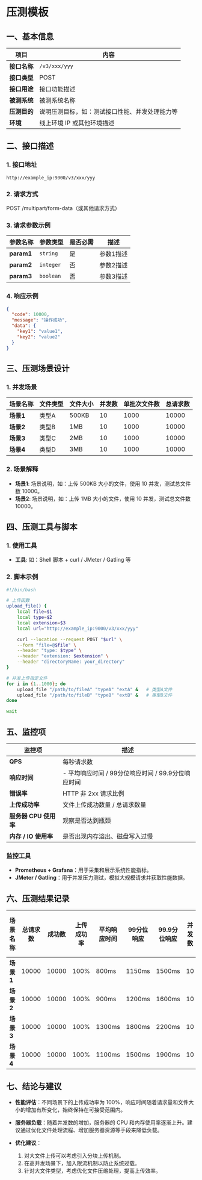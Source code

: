 # 压测模板

## 一、基本信息

| 项目       | 内容                      |
|----------|-------------------------|
| **接口名称** | `/v3/xxx/yyy`           |
| **接口类型** | POST                    |
| **接口用途** | 接口功能描述                  |
| **被测系统** | 被测系统名称                  |
| **压测目的** | 说明压测目标，如：测试接口性能、并发处理能力等 |
| **环境**   | 线上环境 IP 或其他环境描述         |

## 二、接口描述

### 1. 接口地址

`http://example_ip:9000/v3/xxx/yyy`

### 2. 请求方式

POST /multipart/form-data（或其他请求方式）

### 3. 请求参数示例

| 参数名称       | 参数类型      | 是否必需 | 描述    |
|------------|-----------|------|-------|
| **param1** | `string`  | 是    | 参数1描述 |
| **param2** | `integer` | 否    | 参数2描述 |
| **param3** | `boolean` | 否    | 参数3描述 |

### 4. 响应示例

```json
{
  "code": 10000,
  "message": "操作成功",
  "data": {
    "key1": "value1",
    "key2": "value2"
  }
}
```

## 三、压测场景设计

### 1. 并发场景

| 场景名称    | 文件类型 | 文件大小  | 并发数 | 单批次文件数 | 总请求数  |
|---------|------|-------|-----|--------|-------|
| **场景1** | 类型A  | 500KB | 10  | 1000   | 10000 |
| **场景2** | 类型B  | 1MB   | 10  | 1000   | 10000 |
| **场景3** | 类型C  | 2MB   | 10  | 1000   | 10000 |
| **场景4** | 类型D  | 3MB   | 10  | 1000   | 10000 |

### 2. 场景解释

* **场景1**: 场景说明，如：上传 500KB 大小的文件，使用 10 并发，测试总文件数 10000。
* **场景2**: 场景说明，如：上传 1MB 大小的文件，使用 10 并发，测试总文件数 10000。

## 四、压测工具与脚本

### 1. 使用工具

* **工具**: 如：Shell 脚本 + curl / JMeter / Gatling 等

### 2. 脚本示例

```bash
#!/bin/bash

# 上传函数
upload_file() {
    local file=$1
    local type=$2
    local extension=$3
    local url="http://example_ip:9000/v3/xxx/yyy"

    curl --location --request POST "$url" \
    --form "file=@$file" \
    --header "type: $type" \
    --header "extension: $extension" \
    --header "directoryName: your_directory"
}

# 并发上传指定文件
for i in {1..1000}; do
    upload_file "/path/to/fileA" "typeA" "extA" &   # 类型A文件
    upload_file "/path/to/fileB" "typeB" "extB" &   # 类型B文件
done

wait
```

## 五、监控项

| 监控项             | 描述                               |
|-----------------|----------------------------------|
| **QPS**         | 每秒请求数                            |
| **响应时间**        | - 平均响应时间 / 99分位响应时间 / 99.9分位响应时间 |
| **错误率**         | HTTP 非 2xx 请求比例                  |
| **上传成功率**       | 文件上传成功数量 / 总请求数量                 |
| **服务器 CPU 使用率** | 观察是否达到瓶颈                         |
| **内存 / IO 使用率** | 是否出现内存溢出、磁盘写入过慢                  |

### 监控工具

* **Prometheus + Grafana**：用于采集和展示系统性能指标。
* **JMeter / Gatling**：用于并发压力测试，模拟大规模请求并获取性能数据。

## 六、压测结果记录

| 场景名称    | 总请求数  | 成功数   | 上传成功率 | 平均响应时间 | 99分位响应 | 99.9分位响应 | 并发数 | 服务器 CPU 使用率 |
|---------|-------|-------|-------|--------|--------|----------|-----|-------------|
| **场景1** | 10000 | 10000 | 100%  | 800ms  | 1150ms | 1500ms   | 10  | 6%          |
| **场景2** | 10000 | 10000 | 100%  | 900ms  | 1200ms | 1600ms   | 10  | 8%          |
| **场景3** | 10000 | 10000 | 100%  | 1300ms | 1800ms | 2200ms   | 10  | 12%         |
| **场景4** | 10000 | 10000 | 100%  | 1100ms | 1500ms | 1900ms   | 10  | 10%         |

## 七、结论与建议

* **性能评估**：不同场景下的上传成功率为 100%，响应时间随着请求量和文件大小的增加有所变化，始终保持在可接受范围内。
* **服务器负载**：随着并发数的增加，服务器的 CPU 和内存使用率逐渐上升。建议通过优化文件处理流程、增加服务器资源等手段来降低负载。
* **优化建议**：

    1. 对大文件上传可以考虑引入分块上传机制。
    2. 在高并发场景下，加入限流机制以防止系统过载。
    3. 针对大文件类型，考虑优化文件压缩处理，提高上传效率。
